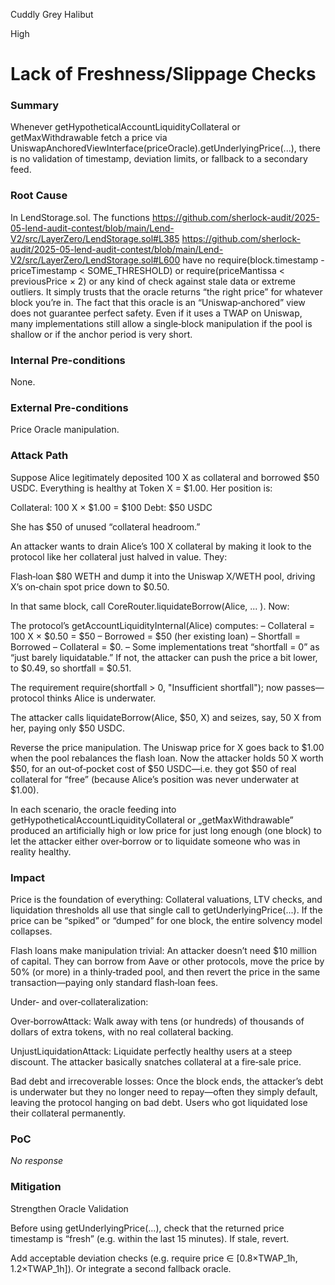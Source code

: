 Cuddly Grey Halibut

High

# Lack of Freshness/Slippage Checks

### Summary

Whenever getHypotheticalAccountLiquidityCollateral or getMaxWithdrawable fetch a price via UniswapAnchoredViewInterface(priceOracle).getUnderlyingPrice(...), there is no validation of timestamp, deviation limits, or fallback to a secondary feed.

### Root Cause

In LendStorage.sol. 
The functions https://github.com/sherlock-audit/2025-05-lend-audit-contest/blob/main/Lend-V2/src/LayerZero/LendStorage.sol#L385  https://github.com/sherlock-audit/2025-05-lend-audit-contest/blob/main/Lend-V2/src/LayerZero/LendStorage.sol#L600
have no require(block.timestamp - priceTimestamp < SOME_THRESHOLD) or require(priceMantissa < previousPrice × 2) or any kind of check against stale data or extreme outliers. It simply trusts that the oracle returns “the right price” for whatever block you’re in.
The fact that this oracle is an “Uniswap‐anchored” view does not guarantee perfect safety. Even if it uses a TWAP on Uniswap, many implementations still allow a single‐block manipulation if the pool is shallow or if the anchor period is very short. 



### Internal Pre-conditions

None.

### External Pre-conditions

Price Oracle manipulation.

### Attack Path

Suppose Alice legitimately deposited 100 X as collateral and borrowed $50 USDC. Everything is healthy at Token X = $1.00. Her position is:

Collateral: 100 X × $1.00 = $100
Debt: $50 USDC

She has $50 of unused “collateral headroom.”

An attacker wants to drain Alice’s 100 X collateral by making it look to the protocol like her collateral just halved in value. They:

Flash‐loan $80 WETH and dump it into the Uniswap X/WETH pool, driving X’s on‐chain spot price down to $0.50.

In that same block, call CoreRouter.liquidateBorrow(Alice, ... ). Now:

The protocol’s getAccountLiquidityInternal(Alice) computes:
– Collateral = 100 X × $0.50 = $50
– Borrowed = $50 (her existing loan)
– Shortfall = Borrowed – Collateral = $0.
– Some implementations treat “shortfall = 0” as “just barely liquidatable.” If not, the attacker can push the price a bit lower, to $0.49, so shortfall = $0.51.

The requirement require(shortfall > 0, "Insufficient shortfall"); now passes—protocol thinks Alice is underwater.

The attacker calls liquidateBorrow(Alice, \$50, X) and seizes, say, 50 X from her, paying only $50 USDC.

Reverse the price manipulation. The Uniswap price for X goes back to $1.00 when the pool rebalances the flash loan. Now the attacker holds 50 X worth $50, for an out‐of‐pocket cost of $50 USDC—i.e. they got $50 of real collateral for “free” (because Alice’s position was never underwater at $1.00).

In each scenario, the oracle feeding into getHypotheticalAccountLiquidityCollateral or „getMaxWithdrawable” produced an artificially high or low price for just long enough (one block) to let the attacker either over‐borrow or to liquidate someone who was in reality healthy.



### Impact

Price is the foundation of everything: Collateral valuations, LTV checks, and liquidation thresholds all use that single call to getUnderlyingPrice(...). If the price can be “spiked” or “dumped” for one block, the entire solvency model collapses.

Flash loans make manipulation trivial: An attacker doesn’t need $10 million of capital. They can borrow from Aave or other protocols, move the price by 50% (or more) in a thinly‐traded pool, and then revert the price in the same transaction—paying only standard flash‐loan fees.

Under‐ and over‐collateralization:

Over‐borrowAttack: Walk away with tens (or hundreds) of thousands of dollars of extra tokens, with no real collateral backing.

UnjustLiquidationAttack: Liquidate perfectly healthy users at a steep discount. The attacker basically snatches collateral at a fire‐sale price.

Bad debt and irrecoverable losses: Once the block ends, the attacker’s debt is underwater but they no longer need to repay—often they simply default, leaving the protocol hanging on bad debt. Users who got liquidated lose their collateral permanently.

### PoC

_No response_

### Mitigation

Strengthen Oracle Validation

Before using getUnderlyingPrice(...), check that the returned price timestamp is “fresh” (e.g. within the last 15 minutes). If stale, revert.

Add acceptable deviation checks (e.g. require price ∈ [0.8×TWAP_1h, 1.2×TWAP_1h]). Or integrate a second fallback oracle.